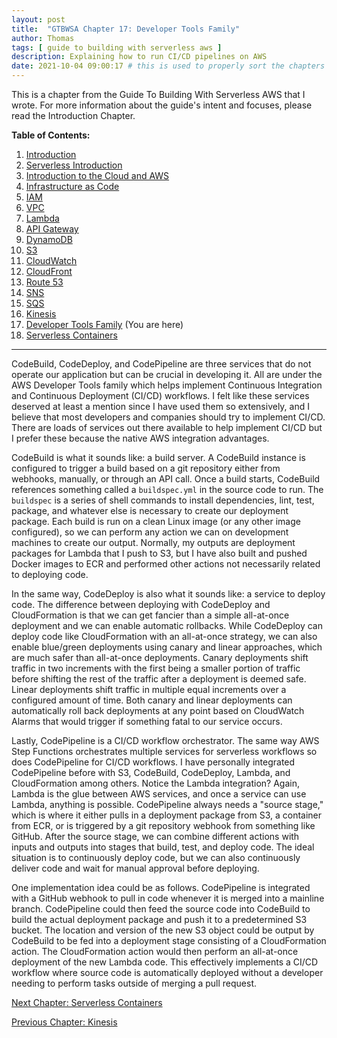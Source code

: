 ```yaml
---
layout: post
title:  "GTBWSA Chapter 17: Developer Tools Family"
author: Thomas
tags: [ guide to building with serverless aws ]
description: Explaining how to run CI/CD pipelines on AWS
date: 2021-10-04 09:00:17 # this is used to properly sort the chapters
---
```


This is a chapter from the Guide To Building With Serverless AWS that I wrote. For more information about the guide's intent and focuses, please read the Introduction Chapter.

**Table of Contents:**

1. [Introduction](/blog/gtbwsa-chapter-1-introduction)
2. [Serverless Introduction](/blog/gtbwsa-chapter-2-serverless-introduction)
3. [Introduction to the Cloud and AWS](/blog/gtbwsa-chapter-3-introduction-to-the-cloud-and-aws)
4. [Infrastructure as Code](/blog/gtbwsa-chapter-4-infrastructure-as-code)
5. [IAM](/blog/gtbwsa-chapter-5-iam)
6. [VPC](/blog/gtbwsa-chapter-6-vpc)
7. [Lambda](/blog/gtbwsa-chapter-7-lambda)
8. [API Gateway](/blog/gtbwsa-chapter-8-api-gateway)
9. [DynamoDB](/blog/gtbwsa-chapter-9-dynamodb)
10. [S3](/blog/gtbwsa-chapter-10-s3)
11. [CloudWatch](/blog/gtbwsa-chapter-11-cloudwatch)
12. [CloudFront](/blog/gtbwsa-chapter-12-cloudfront)
13. [Route 53](/blog/gtbwsa-chapter-13-route-53)
14. [SNS](/blog/gtbwsa-chapter-14-sns)
15. [SQS](/blog/gtbwsa-chapter-15-sqs)
16. [Kinesis](/blog/gtbwsa-chapter-16-kinesis)
17. [Developer Tools Family](/blog/gtbwsa-chapter-17-developer-tools-family) (You are here)
18. [Serverless Containers](/blog/gtbwsa-chapter-18-serverless-containers)

---

CodeBuild, CodeDeploy, and CodePipeline are three services that do not operate our application but can be crucial in developing it. All are under the AWS Developer Tools family which helps implement Continuous Integration and Continuous Deployment (CI/CD) workflows. I felt like these services deserved at least a mention since I have used them so extensively, and I believe that most developers and companies should try to implement CI/CD. There are loads of services out there available to help implement CI/CD but I prefer these because the native AWS integration advantages.

CodeBuild is what it sounds like: a build server. A CodeBuild instance is configured to trigger a build based on a git repository either from webhooks, manually, or through an API call. Once a build starts, CodeBuild references something called a `buildspec.yml` in the source code to run. The `buildspec` is a series of shell commands to install dependencies, lint, test, package, and whatever else is necessary to create our deployment package. Each build is run on a clean Linux image (or any other image configured), so we can perform any action we can on development machines to create our output. Normally, my outputs are deployment packages for Lambda that I push to S3, but I have also built and pushed Docker images to ECR and performed other actions not necessarily related to deploying code.

In the same way, CodeDeploy is also what it sounds like: a service to deploy code. The difference between deploying with CodeDeploy and CloudFormation is that we can get fancier than a simple all-at-once deployment and we can enable automatic rollbacks. While CodeDeploy can deploy code like CloudFormation with an all-at-once strategy, we can also enable blue/green deployments using canary and linear approaches, which are much safer than all-at-once deployments. Canary deployments shift traffic in two increments with the first being a smaller portion of traffic before shifting the rest of the traffic after a deployment is deemed safe. Linear deployments shift traffic in multiple equal increments over a configured amount of time. Both canary and linear deployments can automatically roll back deployments at any point based on CloudWatch Alarms that would trigger if something fatal to our service occurs.

Lastly, CodePipeline is a CI/CD workflow orchestrator. The same way AWS Step Functions orchestrates multiple services for serverless workflows so does CodePipeline for CI/CD workflows. I have personally integrated CodePipeline before with S3, CodeBuild, CodeDeploy, Lambda, and CloudFormation among others. Notice the Lambda integration? Again, Lambda is the glue between AWS services, and once a service can use Lambda, anything is possible. CodePipeline always needs a "source stage," which is where it either pulls in a deployment package from S3, a container from ECR, or is triggered by a git repository webhook from something like GitHub. After the source stage, we can combine different actions with inputs and outputs into stages that build, test, and deploy code. The ideal situation is to continuously deploy code, but we can also continuously deliver code and wait for manual approval before deploying.

One implementation idea could be as follows. CodePipeline is integrated with a GitHub webhook to pull in code whenever it is merged into a mainline branch. CodePipeline could then feed the source code into CodeBuild to build the actual deployment package and push it to a predetermined S3 bucket. The location and version of the new S3 object could be output by CodeBuild to be fed into a deployment stage consisting of a CloudFormation action. The CloudFormation action would then perform an all-at-once deployment of the new Lambda code. This effectively implements a CI/CD workflow where source code is automatically deployed without a developer needing to perform tasks outside of merging a pull request.


[Next Chapter: Serverless Containers](/blog/gtbwsa-chapter-18-serverless-containers)

[Previous Chapter: Kinesis](/blog/gtbwsa-chapter-16-kinesis)
